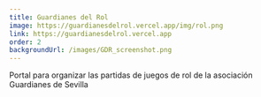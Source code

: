 ```yaml
---
title: Guardianes del Rol
image: https://guardianesdelrol.vercel.app/img/rol.png
link: https://guardianesdelrol.vercel.app
order: 2
backgroundUrl: /images/GDR_screenshot.png
---
```


Portal para organizar las partidas de juegos de rol de la asociación Guardianes de Sevilla

